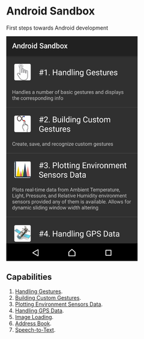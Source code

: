 # Android Sandbox
First steps towards Android development

<a href="app/src/main/java/maa/hse/webyneter/app"><img alt="Android Sandbox application screenshot" src="[screenshots]/Android Sandbox.jpg" width="350" align="center"></a>

## Capabilities
1. [Handling Gestures](app/src/main/java/maa/hse/webyneter/app/tasks/task1).
2. [Building Custom Gestures](app/src/main/java/maa/hse/webyneter/app/tasks/task2).
3. [Plotting Environment Sensors Data](app/src/main/java/maa/hse/webyneter/app/tasks/task3).
4. [Handling GPS Data](app/src/main/java/maa/hse/webyneter/app/tasks/task4).
5. [Image Loading](app/src/main/java/maa/hse/webyneter/app/tasks/task5).
6. [Address Book](app/src/main/java/maa/hse/webyneter/app/tasks/task6).
7. [Speech-to-Text](app/src/main/java/maa/hse/webyneter/app/tasks/task7).
